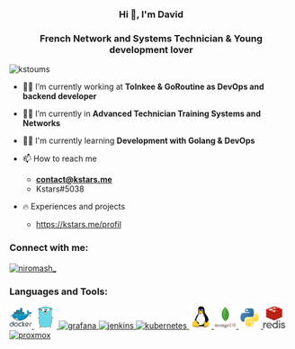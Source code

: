 <h3 align="center">Hi 👋, I'm David</h3>
<h3 align="center">French Network and Systems Technician & Young development lover</h3>

<p align="left"> <img src="https://komarev.com/ghpvc/?username=kstoums&label=Profile%20views&color=0e75b6&style=flat" alt="kstoums" /> </p>

- 🧑‍🔧 I’m currently working at
**Tolnkee & GoRoutine as DevOps and backend developer**

<!-- - 🧑‍🎓 I’m currently studying in
**SUPINFO** -->

- 🧑‍🎓 I’m currently in
**Advanced Technician Training Systems and Networks**

- 🧑‍🎓 I'm currently learning
**Development with Golang & DevOps**

- 📫 How to reach me 
  - **contact@kstars.me**
  - Kstars#5038

- 🔥 Experiences and projects 
  - https://kstars.me/profil

<h3 align="left">Connect with me:</h3>
<p align="left">
<a href="https://twitter.com/Kstarss_" target="blank"><img align="center" src="https://raw.githubusercontent.com/rahuldkjain/github-profile-readme-generator/master/src/images/icons/Social/twitter.svg" alt="niromash_" height="30" width="40" /></a>

<h3 align="left">Languages and Tools:</h3>
<p align="left"> <a href="https://www.docker.com/" target="_blank" rel="noreferrer"> <img src="https://raw.githubusercontent.com/devicons/devicon/master/icons/docker/docker-original-wordmark.svg" alt="docker" width="40" height="40"/> </a> <a href="https://golang.org" target="_blank" rel="noreferrer"> <img src="https://raw.githubusercontent.com/devicons/devicon/master/icons/go/go-original.svg" alt="go" width="40" height="40"/> </a> <a href="https://grafana.com" target="_blank" rel="noreferrer"> <img src="https://www.vectorlogo.zone/logos/grafana/grafana-icon.svg" alt="grafana" width="40" height="40"/> </a> </a> <a href="https://www.jenkins.io" target="_blank" rel="noreferrer"> <img src="https://www.vectorlogo.zone/logos/jenkins/jenkins-icon.svg" alt="jenkins" width="40" height="40"/> </a> <a href="https://kubernetes.io" target="_blank" rel="noreferrer"> <img src="https://www.vectorlogo.zone/logos/kubernetes/kubernetes-icon.svg" alt="kubernetes" width="40" height="40"/> </a> <a href="https://www.linux.org/" target="_blank" rel="noreferrer"> <img src="https://raw.githubusercontent.com/devicons/devicon/master/icons/linux/linux-original.svg" alt="linux" width="40" height="40"/> </a> <a href="https://www.mongodb.com/" target="_blank" rel="noreferrer"> <img src="https://raw.githubusercontent.com/devicons/devicon/master/icons/mongodb/mongodb-original-wordmark.svg" alt="mongodb" width="40" height="40"/> </a> <a href="https://www.python.org" target="_blank" rel="noreferrer"> <img src="https://raw.githubusercontent.com/devicons/devicon/master/icons/python/python-original.svg" alt="python" width="40" height="40"/> </a> <a href="https://redis.io" target="_blank" rel="noreferrer"> <img src="https://raw.githubusercontent.com/devicons/devicon/master/icons/redis/redis-original-wordmark.svg" alt="redis" width="40" height="40"/> </a>
<a href="https://www.proxmox.com/en/" target="_blank" rel="noreferrer"> <img src="https://zupimages.net/up/23/14/n6oa.png" alt="proxmox" width="40" height="40"/> </a></p>
<!-- 
<br><br> -->

<!-- 👨‍🏫 Thanks to my lifelong teacher <a href=https://github.com/Niromash>Niromash</a> -->

<!---
KStoums/KStoums is a ✨ special ✨ repository because its `README.md` (this file) appears on your GitHub profile.
You can click the Preview link to take a look at your changes.
--->
